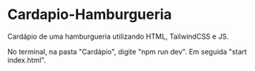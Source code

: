 # Cardapio-Hamburgueria
Cardápio de uma hamburgueria utilizando HTML, TailwindCSS e JS.


No terminal, na pasta "Cardápio", digite "npm run dev".
Em seguida "start index.html".
